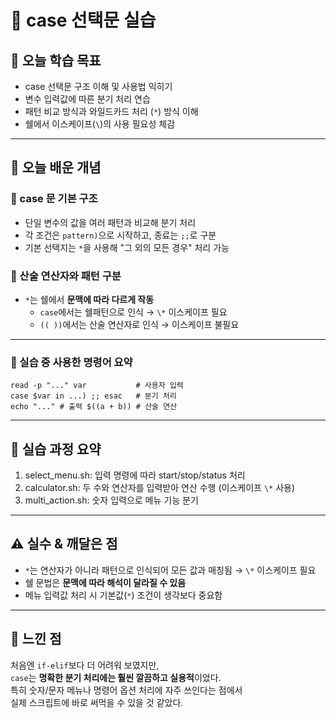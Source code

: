 # 📘 case 선택문 실습

## 🎯 오늘 학습 목표
- case 선택문 구조 이해 및 사용법 익히기
- 변수 입력값에 따른 분기 처리 연습
- 패턴 비교 방식과 와일드카드 처리 (`*`) 방식 이해
- 쉘에서 이스케이프(`\`)의 사용 필요성 체감

---

## 🧠 오늘 배운 개념

### 🔹 case 문 기본 구조
- 단일 변수의 값을 여러 패턴과 비교해 분기 처리
- 각 조건은 `pattern)`으로 시작하고, 종료는 `;;`로 구분
- 기본 선택지는 `*`을 사용해 "그 외의 모든 경우" 처리 가능

### 🔹 산술 연산자와 패턴 구분
- `*`는 쉘에서 **문맥에 따라 다르게 작동**
  - `case`에서는 쉘패턴으로 인식 → `\*` 이스케이프 필요
  - `(( ))`에서는 산술 연산자로 인식 → 이스케이프 불필요

---

### 🔹 실습 중 사용한 명령어 요약
```
read -p "..." var           # 사용자 입력
case $var in ...) ;; esac   # 분기 처리
echo "..." # 출력 $((a + b)) # 산술 연산
```

---

## 🧪 실습 과정 요약
1. select_menu.sh: 입력 명령에 따라 start/stop/status 처리
2. calculator.sh: 두 수와 연산자를 입력받아 연산 수행 (이스케이프 `\*` 사용)
3. multi_action.sh: 숫자 입력으로 메뉴 기능 분기

---

## ⚠️ 실수 & 깨달은 점
- `*`는 연산자가 아니라 패턴으로 인식되어 모든 값과 매칭됨 → `\*` 이스케이프 필요
- 쉘 문법은 **문맥에 따라 해석이 달라질 수 있음**
- 메뉴 입력값 처리 시 기본값(`*`) 조건이 생각보다 중요함

---

## 💭 느낀 점
처음엔 `if-elif`보다 더 어려워 보였지만,  
`case`는 **명확한 분기 처리에는 훨씬 깔끔하고 실용적**이었다.  
특히 숫자/문자 메뉴나 명령어 옵션 처리에 자주 쓰인다는 점에서  
실제 스크립트에 바로 써먹을 수 있을 것 같았다.
